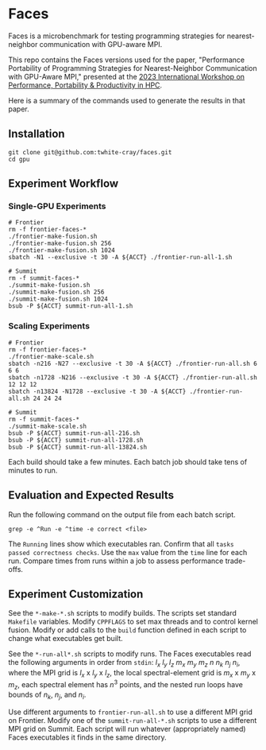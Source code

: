 # Faces
Faces is a microbenchmark for testing programming strategies for nearest-neighbor communication with GPU-aware MPI.

This repo contains the Faces versions used for the paper, "Performance Portability of Programming Strategies for Nearest-Neighbor Communication with GPU-Aware MPI," presented at the [2023 International Workshop on Performance, Portability & Productivity in HPC](https://p3hpc.org/workshop/2023/).

Here is a summary of the commands used to generate the results in that paper.

## Installation
```
git clone git@github.com:twhite-cray/faces.git
cd gpu
```
## Experiment Workflow
### Single-GPU Experiments
```
# Frontier
rm -f frontier-faces-*
./frontier-make-fusion.sh
./frontier-make-fusion.sh 256
./frontier-make-fusion.sh 1024
sbatch -N1 --exclusive -t 30 -A ${ACCT} ./frontier-run-all-1.sh
```
```
# Summit
rm -f summit-faces-*
./summit-make-fusion.sh
./summit-make-fusion.sh 256
./summit-make-fusion.sh 1024
bsub -P ${ACCT} summit-run-all-1.sh
```
### Scaling Experiments
```
# Frontier
rm -f frontier-faces-*
./frontier-make-scale.sh
sbatch -n216 -N27 --exclusive -t 30 -A ${ACCT} ./frontier-run-all.sh 6 6 6
sbatch -n1728 -N216 --exclusive -t 30 -A ${ACCT} ./frontier-run-all.sh 12 12 12
sbatch -n13824 -N1728 --exclusive -t 30 -A ${ACCT} ./frontier-run-all.sh 24 24 24
```
```
# Summit
rm -f summit-faces-*
./summit-make-scale.sh
bsub -P ${ACCT} summit-run-all-216.sh
bsub -P ${ACCT} summit-run-all-1728.sh
bsub -P ${ACCT} summit-run-all-13824.sh
```
Each build should take a few minutes. Each batch job should take tens of minutes to run.

## Evaluation and Expected Results
Run the following command on the output file from each batch script.
```
grep -e ^Run -e ^time -e correct <file>
```
The `Running` lines show which executables ran. Confirm that all `tasks passed correctness checks`. Use the `max` value from the `time` line for each run. Compare times from runs within a job to assess performance trade-offs.

## Experiment Customization

See the `*-make-*.sh` scripts to modify builds. The scripts set standard `Makefile` variables. Modify `CPPFLAGS` to set max threads and to control kernel fusion. Modify or add calls to the `build` function defined in each script to change what executables get built.

See the `*-run-all*.sh` scripts to modify runs. The Faces executables read the following arguments in order from `stdin`: *l<sub>x</sub> l<sub>y</sub> l<sub>z</sub> m<sub>x</sub> m<sub>y</sub> m<sub>z</sub> n n<sub>k</sub> n<sub>j</sub> n<sub>i</sub>*, where the MPI grid is *l<sub>x</sub>* x *l<sub>y</sub>* x *l<sub>z</sub>*, the local spectral-element grid is *m<sub>x</sub>* x *m<sub>y</sub>* x *m<sub>z</sub>*, each spectral element has *n*<sup>3</sup> points, and the nested run loops have bounds of *n<sub>k</sub>*, *n<sub>j</sub>*, and *n<sub>i</sub>*.

Use different arguments to `frontier-run-all.sh` to use a different MPI grid on Frontier. Modify one of the `summit-run-all-*.sh` scripts to use a different MPI grid on Summit. Each script will run whatever (appropriately named) Faces executables it finds in the same directory.

